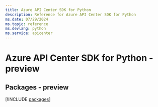 ```yaml
---
title: Azure API Center SDK for Python
description: Reference for Azure API Center SDK for Python
ms.date: 07/29/2024
ms.topic: reference
ms.devlang: python
ms.service: apicenter
---
```

# Azure API Center SDK for Python - preview
## Packages - preview
[!INCLUDE [packages](api-center-index.md)]